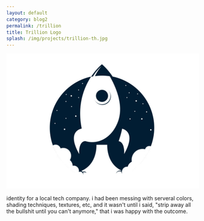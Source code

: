 ```yaml
---
layout: default
category: blog2
permalink: /trillion
title: Trillion Logo
splash: /img/projects/trillion-th.jpg
---
```


![great streets](/img/projects/trillion.jpg)

identity for a local tech company. i had been messing with serveral colors, shading techniques, textures, etc, and it wasn't until i said, "strip away all the bullshit until you can't anymore," that i was happy with the outcome.
